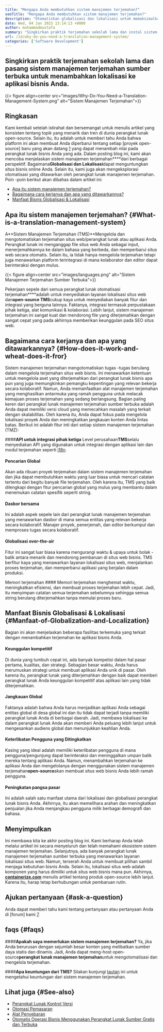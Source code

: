 ```yaml
---
title: "Mengapa Anda membutuhkan sistem manajemen terjemahan?" 
seoTitle: "Mengapa Anda membutuhkan sistem manajemen terjemahan?" 
description: "Otomatiskan globalisasi dan lokalisasi untuk memaksimalkan jangkauan produk Anda. Mari kita jelajahi bagaimana perangkat lunak Anda memanfaatkan sistem manajemen terjemahan." 
date: Wed, 04 Jan 2023 13:14:13 +0000
author: muhammadmustafa
summary: "Singkirkan praktik terjemahan sekolah lama dan instal sistem manajemen terjemahan sumber terbuka untuk menambahkan lokalisasi ke aplikasi bisnis Anda." 
url: /id/why-do-you-need-a-translation-management-system/
categories: ['Software Development']
---
```


## Singkirkan praktik terjemahan sekolah lama dan pasang sistem manajemen terjemahan sumber terbuka untuk menambahkan lokalisasi ke aplikasi bisnis Anda.

{{< figure align=center src="images/Why-Do-You-Need-a-Translation-Management-System.png" alt="Sistem Manajemen Terjemahan">}}


## Ringkasan
Kami kembali setelah istirahat dan bersemangat untuk menulis artikel yang konsisten tentang topik yang menarik dan tren di dunia perangkat lunak open-source. Selain itu, itu adalah untuk memberi tahu Anda bahwa platform ini akan membuat Anda diperbarui tentang setiap [proyek open-source] baru yang akan datang [1] yang dapat menambah nilai pada perangkat lunak bisnis Anda yang ada.
Dalam posting blog ini, kami akan mencoba menjelaskan sistem manajemen terjemahan****dari berbagai perspektif. Bagaimana**Globalisasi dan Lokalisasi**dapat menguntungkan situs bisnis online Anda. Selain itu, kami juga akan mengeksplorasi otomatisasi yang ditawarkan oleh perangkat lunak manajemen terjemahan.
Poin -poin berikut akan dibahas dalam artikel ini:
  * [Apa itu sistem manajemen terjemahan?][2]
  * [Bagaimana cara kerjanya dan apa yang ditawarkannya? ][3]
  * [Manfaat Bisnis Globalisasi & Lokalisasi][4]

## Apa itu sistem manajemen terjemahan? {#What-is-a-translation-management-system}
A**Sistem Manajemen Terjemahan (TMS)**Mengelola dan mengotomatiskan terjemahan situs web/perangkat lunak atau aplikasi Anda. Perangkat lunak ini menganggap file situs web Anda sebagai input, menerjemahkannya ke dalam bahasa yang berbeda, dan memperbarui situs web secara otomatis. Selain itu, ia tidak hanya mengelola terjemahan tetapi juga menawarkan platform terintegrasi di mana kolaborator dan editor dapat berinteraksi dengan mulus.

{{< figure align=center src="images/languages.png" alt="Sistem Manajemen Terjemahan Sumber Terbuka">}}

Pekerjaan sepele dari semua perangkat lunak otomatisasi terjemahan****adalah untuk menyediakan layanan lokalisasi situs web dan**open-source TMS**cukup kaya untuk menyediakan banyak fitur dan integrasi yang berguna lainnya. Faktanya, integrasi termasuk perpustakaan pihak ketiga, alat komunikasi & kolaborasi. Lebih lanjut, sistem manajemen terjemahan ini sangat kuat dan mendorong file yang diterjemahkan dengan sangat cepat yang pada akhirnya memberikan keunggulan pada SEO situs web.

## Bagaimana cara kerjanya dan apa yang ditawarkannya? {#How-does-it-work-and-wheat-does-it-fror}
Sistem manajemen terjemahan mengotomatiskan tugas -tugas berulang dalam mengelola terjemahan situs web bisnis. Ini menawarkan ketentuan untuk mengelola aset yang diterjemahkan dari perangkat lunak bisnis apa pun yang juga memungkinkan pemangku kepentingan yang relevan bekerja secara kolaboratif. Namun, Anda memanfaatkan alat manajemen terjemahan yang menghasilkan antarmuka yang ramah pengguna untuk melacak kemajuan proses terjemahan yang sedang berlangsung.
Bagian paling keren dari perangkat lunak manajemen terjemahan sumber terbuka adalah Anda dapat memiliki versi cloud yang memecahkan masalah yang terkait dengan skalabilitas. Oleh karena itu, Anda dapat fokus pada mengelola lokalisasi proyek Anda dan meningkatkan jangkauan konten Anda lintas batas.
Berikut ini adalah fitur inti dari setiap sistem manajemen terjemahan (TMZ):

####**API untuk integrasi pihak ketiga**
Level perusahaan**TMS**selalu menyediakan API yang digunakan untuk integrasi dengan aplikasi lain dan modul terjemahan seperti [i18n][5].

#### Pencarian Global
Akan ada ribuan proyek terjemahan dalam sistem manajemen terjemahan dan jika dapat membutuhkan waktu yang luar biasa untuk mencari catatan tertentu dari begitu banyak file terjemahan. Oleh karena itu, TMS yang baik dilengkapi dengan fitur pencarian global yang mulus yang membantu dalam menemukan catatan spesifik seperti string.

#### Dasbor bersama
Ini adalah aspek sepele lain dari perangkat lunak manajemen terjemahan yang menawarkan dasbor di mana semua entitas yang relevan bekerja secara kolaboratif. Manajer proyek, penerjemah, dan editor berkumpul dan memproses tugas secara kolaboratif.

#### Globalisasi over-the-air
Fitur ini sangat luar biasa karena mengurangi waktu & upaya untuk bolak -balik antara menarik dan mendorong pembaruan di situs web bisnis. TMS berfitur kaya yang menawarkan layanan lokalisasi situs web, menjalankan proses terjemahan, dan memperbarui aplikasi yang berjalan dalam produksi.

Memori terjemahan ####
Memori terjemahan menghemat waktu, meningkatkan efisiensi, dan membuat proses terjemahan lebih cepat. Jadi, itu menyimpan catatan semua terjemahan sebelumnya sehingga semua string berulang diterjemahkan tanpa memulai proses baru.

## Manfaat Bisnis Globalisasi & Lokalisasi {#Manfaat-of-Globalization-and-Localization}
Bagian ini akan menjelaskan beberapa fasilitas terkemuka yang terkait dengan menambahkan terjemahan ke aplikasi bisnis Anda.

#### Keunggulan kompetitif
Di dunia yang tumbuh cepat ini, ada banyak kompetisi dalam hal pasar pertama, kualitas, dan strategi. Sebagian besar waktu, Anda harus merumuskan strategi untuk membuat aplikasi Anda unik di pasar. Oleh karena itu, perangkat lunak yang diterjemahkan dengan baik dapat memberi perangkat lunak Anda keunggulan kompetitif atas aplikasi lain yang tidak diterjemahkan.

#### Jangkauan Global
Faktanya adalah bahwa Anda harus menjadikan aplikasi Anda sebagai entitas global di desa global ini dan itu tidak dapat terjadi tanpa memiliki perangkat lunak Anda di berbagai daerah. Jadi, membawa lokalisasi ke dalam perangkat lunak Anda akan memberi Anda peluang lebih lanjut untuk mengesankan audiens global dan menunjukkan keahlian Anda.

#### Keterlibatan Pengguna yang Ditingkatkan
Kasing yang ideal adalah memiliki keterlibatan pengguna di mana pengguna/pengunjung dapat berinteraksi dan meninggalkan umpan balik mereka tentang aplikasi Anda. Namun, menambahkan terjemahan ke aplikasi Anda dan mengelolanya dengan menggunakan sistem manajemen terjemahan**open-source**akan membuat situs web bisnis Anda lebih ramah pengguna.

#### Peningkatan pangsa pasar
Ini adalah salah satu manfaat utama dari lokalisasi dan globalisasi perangkat lunak bisnis Anda. Akhirnya, itu akan memelihara arahan dan meningkatkan penjualan jika Anda menjangkau pengguna milik berbagai demografi dan bahasa.

## Menyimpulkan
Ini membawa kita ke akhir posting blog ini. Kami berharap Anda telah melalui artikel ini secara menyeluruh dan telah memahami ekosistem sistem manajemen terjemahan. Selanjutnya, ada banyak perangkat lunak manajemen terjemahan sumber terbuka yang menawarkan layanan lokalisasi situs web. Namun, terserah Anda untuk membuat pilihan sambil menjaga kebutuhan bisnis Anda. Selain itu, lokalisasi situs web adalah komponen yang harus dimiliki untuk situs web bisnis mana pun.
Akhirnya, [**containerize.com**][6] menulis artikel tentang produk open-source lebih lanjut. Karena itu, harap tetap berhubungan untuk pembaruan rutin.

## Ajukan pertanyaan {#ask-a-question}
Anda dapat memberi tahu kami tentang pertanyaan atau pertanyaan Anda di [forum] kami [7].

## faqs {#faqs}

####**Apakah saya memerlukan sistem manajemen terjemahan?**
Ya, jika Anda berurusan dengan sejumlah besar konten yang melibatkan sumber daya statis dan dinamis. Jadi, Anda dapat meng-host open-source**perangkat lunak manajemen terjemahan**untuk mengotomatisasi dan mengelola terjemahan.

####**Apa keuntungan dari TMS?**
Silakan kunjungi [tautan][4] ini untuk mengetahui keuntungan dari sistem manajemen terjemahan.

## Lihat juga {#See-also}
  * [Perangkat Lunak Kontrol Versi][8]
  * [Otomasi Pemasaran][9]
  * [Alat Penyebaran][10]
  * [Otomatis Operasi Bisnis Menggunakan Perangkat Lunak Sumber Gratis dan Terbuka][11]

  
[1]: https://products.containerize.com/
[2]: #What-is-a-translation-management-system
[3]: #How-does-it-work-and-what-does-it-offer
[4]: #Benefits-of-globalization-and-localization
[5]: https://www.npmjs.com/package/i18n
[6]: https://www.containerize.com/
[7]: https://forum.containerize.com/
[8]: https://blog.containerize.com/category/version-control-software/
[9]: https://blog.containerize.com/category/marketing-automation/
[10]: https://blog.containerize.com/category/deployment-tools/
[11]: https://blog.containerize.com/blogging/automate-business-operations-using-open-source-software/

